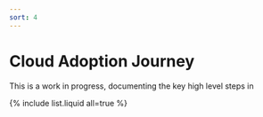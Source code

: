 ```yaml
---
sort: 4
---
```


# Cloud Adoption Journey

This is a work in progress, documenting the key high level steps in 

{% include list.liquid all=true %}
